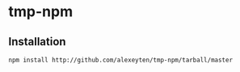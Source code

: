 tmp-npm
=======

Installation
------------
```
npm install http://github.com/alexeyten/tmp-npm/tarball/master
```
